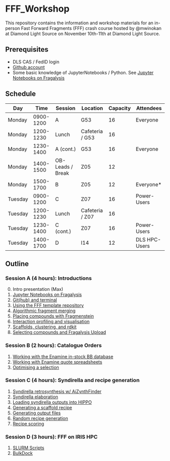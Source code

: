 # FFF_Workshop

This repository contains the information and workshop materials for an in-person Fast Forward Fragments (FFF) crash course hosted by @mwinokan at Diamond Light Source on November 10th-11th at Diamond Light Source.

## Prerequisites

- DLS CAS / FedID login
- [Github account](https:/github.com/signup)
- Some basic knowledge of JupyterNotebooks / Python. See [Jupyter Notebooks on Fragalysis](A1_NOTEBOOKS.md)

## Schedule


|     Day |   Time    |     Session      |    Location     | Capacity | Attendees |
|---------|-----------|------------------|-----------------|----------|-----------|
| Monday  | 0900-1200 | A                | G53             |       16 | Everyone |
| Monday  | 1200-1230 | Lunch            | Cafeteria / G53 |       16 |  |
| Monday  | 1230-1400 | A (cont.)        | G53             |       16 | Everyone |
| Monday  | 1400-1500 | OB-Leads / Break | Z05             |       12 |  |
| Monday  | 1500-1700 | B                | Z05             |       12 | Everyone* |
| Tuesday | 0900-1200 | C                | Z07             |       16 | Power-Users |
| Tuesday | 1200-1230 | Lunch            | Cafeteria / Z07 |       16 |  |
| Tuesday | 1230-1400 | C (cont.)        | Z07             |       16 | Power-Users |
| Tuesday | 1400-1700 | D                | I14             |       12 | DLS HPC-Users |

## Outline

### Session A (4 hours): Introductions

0. Intro presentation (Max)
1. [Jupyter Notebooks on Fragalysis](A1_NOTEBOOKS.md)
2. [Git(hub) and terminal](A2_GIT_AND_TERMINAL.md)
3. [Using the FFF template repository](A3_FFF_TEMPLATE.md)
4. [Algorithmic fragment merging](A4_MERGING.md)
5. [Placing compounds with Fragmenstein](A5_PLACEMENT.md)
6. [Interaction profiling and visualisation](A6_INTERACTIONS.md)
7. [Scaffolds, clustering, and rdkit](A7_CHEMINFORMATICS.md)
8. [Selecting compounds and Fragalysis Upload](A8_SELECTIONS.md)

### Session B (2 hours): Catalogue Orders

1. [Working with the Enamine in-stock BB database](B1_BB_QUOTE.md)
2. [Working with Enamine quote spreadsheets](B2_REAL_QUOTE.md)
3. [Optimising a selection](B3_CATALOGUE_SELECT.md)

### Session C (4 hours): Syndirella and recipe generation

1. [Syndirella retrosynthesis w/ AiZynthFinder](C1_RETROSYNTHESIS.md)
2. [Syndirella elaboration](C2_ELABORATIONS.md)
3. [Loading syndirella outputs into HIPPO](C3_LOAD_SYNDIRELLA.md)
4. [Generating a scaffold recipe](C4_SCAFFOLD_RECIPE.md)
5. [Generating output files](C5_RECIPE_OUTPUTS.md)
6. [Random recipe generation](C6_RGEN.md)
7. [Recipe scoring](C7_SCORING.md)

### Session D (3 hours): FFF on IRIS HPC

1. [SLURM Scripts](D1_SLURM.md)
2. [BulkDock](D2_BULKDOCK.md)
